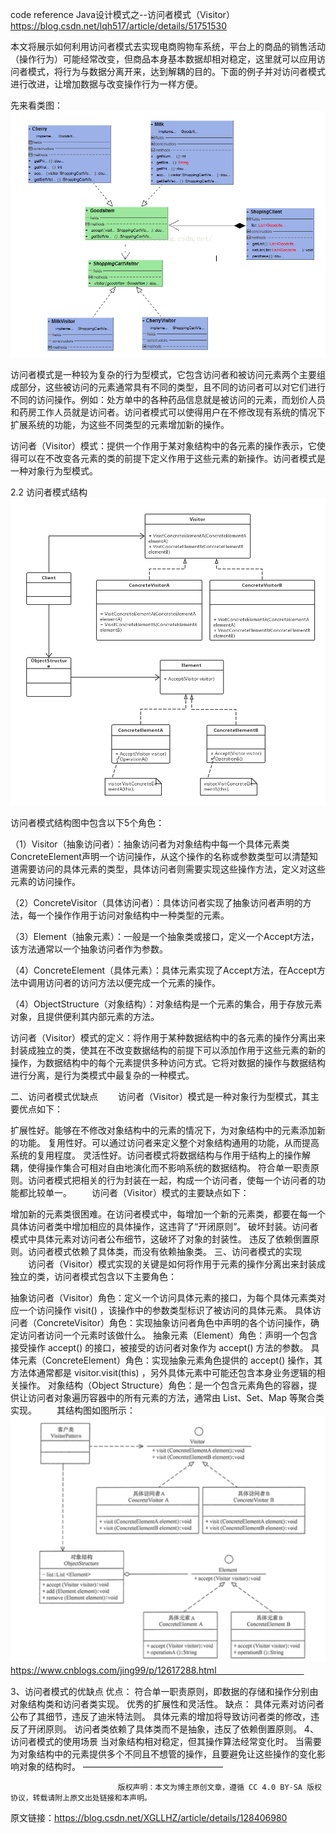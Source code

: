 

code reference
Java设计模式之--访问者模式（Visitor）
https://blog.csdn.net/lqh517/article/details/51751530


本文将展示如何利用访问者模式去实现电商购物车系统，平台上的商品的销售活动（操作行为）可能经常改变，但商品本身基本数据却相对稳定，这里就可以应用访问者模式，将行为与数据分离开来，达到解耦的目的。下面的例子并对访问者模式进行改进，让增加数据与改变操作行为一样方便。

先来看类图：
![img_3.png](img_3.png)





访问者模式是一种较为复杂的行为型模式，它包含访问者和被访问元素两个主要组成部分，这些被访问的元素通常具有不同的类型，且不同的访问者可以对它们进行不同的访问操作。例如：处方单中的各种药品信息就是被访问的元素，而划价人员和药房工作人员就是访问者。访问者模式可以使得用户在不修改现有系统的情况下扩展系统的功能，为这些不同类型的元素增加新的操作。

访问者（Visitor）模式：提供一个作用于某对象结构中的各元素的操作表示，它使得可以在不改变各元素的类的前提下定义作用于这些元素的新操作。访问者模式是一种对象行为型模式。

2.2 访问者模式结构
![img.png](img.png)

访问者模式结构图中包含以下5个角色：

（1）Visitor（抽象访问者）：抽象访问者为对象结构中每一个具体元素类ConcreteElement声明一个访问操作，从这个操作的名称或参数类型可以清楚知道需要访问的具体元素的类型，具体访问者则需要实现这些操作方法，定义对这些元素的访问操作。

（2）ConcreteVisitor（具体访问者）：具体访问者实现了抽象访问者声明的方法，每一个操作作用于访问对象结构中一种类型的元素。

（3）Element（抽象元素）：一般是一个抽象类或接口，定义一个Accept方法，该方法通常以一个抽象访问者作为参数。

（4）ConcreteElement（具体元素）：具体元素实现了Accept方法，在Accept方法中调用访问者的访问方法以便完成一个元素的操作。

（4）ObjectStructure（对象结构）：对象结构是一个元素的集合，用于存放元素对象，且提供便利其内部元素的方法。


访问者（Visitor）模式的定义：将作用于某种数据结构中的各元素的操作分离出来封装成独立的类，使其在不改变数据结构的前提下可以添加作用于这些元素的新的操作，为数据结构中的每个元素提供多种访问方式。它将对数据的操作与数据结构进行分离，是行为类模式中最复杂的一种模式。

二、访问者模式优缺点
　　访问者（Visitor）模式是一种对象行为型模式，其主要优点如下：

扩展性好。能够在不修改对象结构中的元素的情况下，为对象结构中的元素添加新的功能。
复用性好。可以通过访问者来定义整个对象结构通用的功能，从而提高系统的复用程度。
灵活性好。访问者模式将数据结构与作用于结构上的操作解耦，使得操作集合可相对自由地演化而不影响系统的数据结构。
符合单一职责原则。访问者模式把相关的行为封装在一起，构成一个访问者，使每一个访问者的功能都比较单一。
　　访问者（Visitor）模式的主要缺点如下：

增加新的元素类很困难。在访问者模式中，每增加一个新的元素类，都要在每一个具体访问者类中增加相应的具体操作，这违背了“开闭原则”。
破坏封装。访问者模式中具体元素对访问者公布细节，这破坏了对象的封装性。
违反了依赖倒置原则。访问者模式依赖了具体类，而没有依赖抽象类。
三、访问者模式的实现
　　访问者（Visitor）模式实现的关键是如何将作用于元素的操作分离出来封装成独立的类，访问者模式包含以下主要角色：

抽象访问者（Visitor）角色：定义一个访问具体元素的接口，为每个具体元素类对应一个访问操作 visit() ，该操作中的参数类型标识了被访问的具体元素。
具体访问者（ConcreteVisitor）角色：实现抽象访问者角色中声明的各个访问操作，确定访问者访问一个元素时该做什么。
抽象元素（Element）角色：声明一个包含接受操作 accept() 的接口，被接受的访问者对象作为 accept() 方法的参数。
具体元素（ConcreteElement）角色：实现抽象元素角色提供的 accept() 操作，其方法体通常都是 visitor.visit(this) ，另外具体元素中可能还包含本身业务逻辑的相关操作。
对象结构（Object Structure）角色：是一个包含元素角色的容器，提供让访问者对象遍历容器中的所有元素的方法，通常由 List、Set、Map 等聚合类实现。
　　其结构图如图所示：
![img_2.png](img_2.png)
https://www.cnblogs.com/jing99/p/12617288.html　　　　　　　　　　




3、访问者模式的优缺点
优点：
符合单一职责原则，即数据的存储和操作分别由对象结构类和访问者类实现。
优秀的扩展性和灵活性。
缺点：
具体元素对访问者公布了其细节，违反了迪米特法则。
具体元素的增加将导致访问者类的修改，违反了开闭原则。
访问者类依赖了具体类而不是抽象，违反了依赖倒置原则。
4、访问者模式的使用场景
当对象结构相对稳定，但其操作算法经常变化时。
当需要为对象结构中的元素提供多个不同且不想管的操作，且要避免让这些操作的变化影响对象的结构时。
————————————————

                            版权声明：本文为博主原创文章，遵循 CC 4.0 BY-SA 版权协议，转载请附上原文出处链接和本声明。

原文链接：https://blog.csdn.net/XGLLHZ/article/details/128406980


